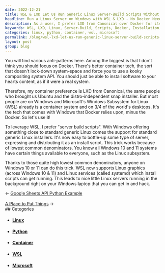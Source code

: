 ```yaml
---
date: 2022-12-21
title: WSL & LXD Let Us Run Generic Linux Server-Build Scripts Without Docker
headline: Run a Linux Server on Windows with WSL & LXD - No Docker Needed!
description: As a user, I prefer LXD from Canonical over Docker for its ease of installation without a complex API. Additionally, Windows Subsystem for Linux (WSL) provides a container system that can be used to create 'server build scripts' to install a Linux server on Windows 10 or 11. With this, I can have a Linux server running in the background on my laptop. Read more to learn how to set up your own Linux server on Windows.
keywords: WSL, LXD, Linux, Server-Build, Scripts, Docker, Installation, Complex API, Windows, Container System, Server, Laptop, Software, Compositing System, Leverage, Scripts, Install
categories: linux, python, container, wsl, microsoft
permalink: /blog/wsl-lxd-let-us-run-generic-linux-server-build-scripts-without-docker/
layout: post
group: blog
---
```



You will find various anti-patterns here. Among the biggest is that I don't
think you should focus on Docker. There's better container tech, the sort that
doesn't lock-down system-space and force you to use a kooky compositing system
API. You should just be able to install software to your hearts content, as if
it were a real system.

Therefore, my container preference is LXD from Canonical, the same people who
brought us Ubuntu and the distro-independent snap installer. But most people
are on Windows and Microsoft's Windows Subsystem for Linux (WSL) already is a
container system and on 3/4 of the world's desktops. It's the tech that comes
with Windows that Docker relies upon, minus the Docker. So let's use it!

To leverage WSL, I prefer "server build scripts". With Windows offering
something close to standard generic Linux comes the support for standard
generic Linux installers. It's now easy to bottle-up some type of server,
expressing and distributing it as an install script. This trick works because
of lowest common denominators. You know all Windows 10 and 11 systems have
certain things available to everyone, such as the Linux subsystem.

Thanks to those quite high lowest common denominators, anyone on Windows 10 or
11 can do this trick. WSL now supports Linux graphics (across Windows 10 & 11)
and Linux services (called systemd) which install scripts can get running. This
leads to nice little Linux servers running in the background right on your
Windows laptop that you can get in and hack.


<div class="arrow-links"><div class="post-nav-prev"><span class="arrow">&larr;&nbsp;</span><a href="/blog/google-sheets-api-python-example/">Google Sheets API Python Example</a></div> &nbsp; <div class="post-nav-next"><a href="/blog/a-place-to-put-things/">A Place to Put Things</a><span class="arrow">&nbsp;&rarr;</span></div></div>
## Categories

<ul>
<li><h4><a href='/linux/'>Linux</a></h4></li>
<li><h4><a href='/python/'>Python</a></h4></li>
<li><h4><a href='/container/'>Container</a></h4></li>
<li><h4><a href='/wsl/'>WSL</a></h4></li>
<li><h4><a href='/microsoft/'>Microsoft</a></h4></li></ul>